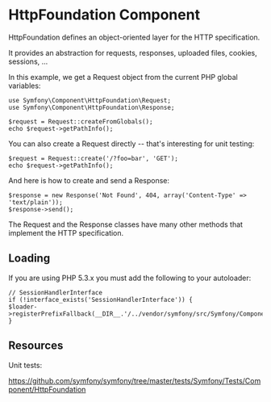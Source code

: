 HttpFoundation Component
========================

HttpFoundation defines an object-oriented layer for the HTTP specification.

It provides an abstraction for requests, responses, uploaded files, cookies,
sessions, ...

In this example, we get a Request object from the current PHP global
variables:

    use Symfony\Component\HttpFoundation\Request;
    use Symfony\Component\HttpFoundation\Response;

    $request = Request::createFromGlobals();
    echo $request->getPathInfo();

You can also create a Request directly -- that's interesting for unit testing:

    $request = Request::create('/?foo=bar', 'GET');
    echo $request->getPathInfo();

And here is how to create and send a Response:

    $response = new Response('Not Found', 404, array('Content-Type' => 'text/plain'));
    $response->send();

The Request and the Response classes have many other methods that implement
the HTTP specification.

Loading
-------

If you are using PHP 5.3.x you must add the following to your autoloader:

    // SessionHandlerInterface
    if (!interface_exists('SessionHandlerInterface')) {
	$loader->registerPrefixFallback(__DIR__.'/../vendor/symfony/src/Symfony/Component/HttpFoundation/Resources/stubs');
    }


Resources
---------

Unit tests:

https://github.com/symfony/symfony/tree/master/tests/Symfony/Tests/Component/HttpFoundation
